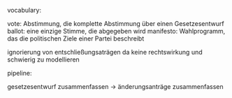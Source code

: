 
vocabulary:

vote: Abstimmung, die komplette Abstimmung über einen Gesetzesentwurf
ballot: eine einzige Stimme, die abgegeben wird
manifesto: Wahlprogramm, das die politischen Ziele einer Partei beschreibt



ignorierung von entschließungsaträgen da keine rechtswirkung und schwierig zu modellieren




pipeline:


gesetzesentwurf zusammenfassen -> änderungsanträge zusammenfassen

